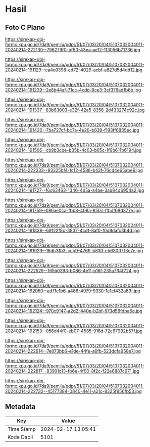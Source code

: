 # Hasil

## Foto C Plano

https://sirekap-obj-formc.kpu.go.id/7da9/pemilu/pdpr/51/07/03/20/04/5107032004011-20240214-222130--796279f0-bf63-43ea-ae12-113056b71736.jpg

https://sirekap-obj-formc.kpu.go.id/7da9/pemilu/pdpr/51/07/03/20/04/5107032004011-20240214-191129--ca4e0398-cd72-4029-acbf-a827d5d4dd12.jpg

https://sirekap-obj-formc.kpu.go.id/7da9/pemilu/pdpr/51/07/03/20/04/5107032004011-20240214-191239--2e8b44af-71cc-4cdd-9ce3-3cf376ad1b6b.jpg

https://sirekap-obj-formc.kpu.go.id/7da9/pemilu/pdpr/51/07/03/20/04/5107032004011-20240214-191337--83b63003-e32f-42a5-8358-2d433274c92c.jpg

https://sirekap-obj-formc.kpu.go.id/7da9/pemilu/pdpr/51/07/03/20/04/5107032004011-20240214-191420--7ba727cf-bc7a-4e20-b639-f193ff6835ec.jpg

https://sirekap-obj-formc.kpu.go.id/7da9/pemilu/pdpr/51/07/03/20/04/5107032004011-20240214-191506--cb9b3cbe-b35b-4c03-b05c-1f9b611b6194.jpg

https://sirekap-obj-formc.kpu.go.id/7da9/pemilu/pdpr/51/07/03/20/04/5107032004011-20240214-222333--93325bf4-fcf2-4588-b43f-76cd4e65abe9.jpg

https://sirekap-obj-formc.kpu.go.id/7da9/pemilu/pdpr/51/07/03/20/04/5107032004011-20240214-191727--f6c63463-1346-4d5a-a4be-3ab84d6954a2.jpg

https://sirekap-obj-formc.kpu.go.id/7da9/pemilu/pdpr/51/07/03/20/04/5107032004011-20240214-191759--086ae0ca-fbb8-408a-850c-ffbdf68d377e.jpg

https://sirekap-obj-formc.kpu.go.id/7da9/pemilu/pdpr/51/07/03/20/04/5107032004011-20240214-191839--69122f8c-3837-4cdf-8af0-f0d8dafc3b4d.jpg

https://sirekap-obj-formc.kpu.go.id/7da9/pemilu/pdpr/51/07/03/20/04/5107032004011-20240214-191929--16db31b3-ccb9-4769-b830-eb6300713e7e.jpg

https://sirekap-obj-formc.kpu.go.id/7da9/pemilu/pdpr/51/07/03/20/04/5107032004011-20240214-222529--165b0393-b086-4e11-b16f-235a7ff4f724.jpg

https://sirekap-obj-formc.kpu.go.id/7da9/pemilu/pdpr/51/07/03/20/04/5107032004011-20240214-192050--ad71e1b6-a486-4979-9330-1c1cf432a69f.jpg

https://sirekap-obj-formc.kpu.go.id/7da9/pemilu/pdpr/51/07/03/20/04/5107032004011-20240214-192124--970c9147-a2d2-440e-b2bf-673d56fdba6e.jpg

https://sirekap-obj-formc.kpu.go.id/7da9/pemilu/pdpr/51/07/03/20/04/5107032004011-20240214-192153--056d44f0-eb07-4585-916d-72c67992b57f.jpg

https://sirekap-obj-formc.kpu.go.id/7da9/pemilu/pdpr/51/07/03/20/04/5107032004011-20240214-222914--7e073bb6-e1de-44fe-a6fb-523ddfa958e7.jpg

https://sirekap-obj-formc.kpu.go.id/7da9/pemilu/pdpr/51/07/03/20/04/5107032004011-20240214-222817--83901c13-fb6e-4f00-8f2c-f22e6887c971.jpg

https://sirekap-obj-formc.kpu.go.id/7da9/pemilu/pdpr/51/07/03/20/04/5107032004011-20240214-222732--45177384-0840-4e11-a21c-8325f956fb53.jpg


## Metadata

| Key        | Value               |
| ---------- | ------------------- |
| Time Stamp | 2024-02-17 13:05:41 |
| Kode Dapil | 5101                |




